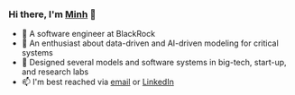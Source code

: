 ### Hi there, I'm [Minh](https://mnguyen0226.github.io/) 👋
- 👀 A software engineer at BlackRock
- 🌱 An enthusiast about data-driven and AI-driven modeling for critical systems
- 💞️ Designed several models and software systems in big-tech, start-up, and research labs
- 📫 I'm best reached via [email](https://mnguyen0226.github.io/contact) or [LinkedIn](https://www.linkedin.com/in/minhbtnguyen/)
